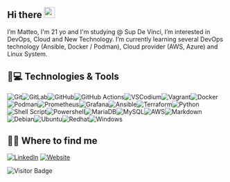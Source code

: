 ## Hi there <img src="https://media.giphy.com/media/hvRJCLFzcasrR4ia7z/giphy.gif" width="25px"></a>

I’m Matteo, I'm 21 yo and I'm studying @ Sup De Vinci, I’m interested in DevOps, Cloud and New Technology. I’m currently learning several DevOps technology (Ansible, Docker / Podman), Cloud provider (AWS, Azure) and Linux System.

## 🚀💻 Technologies & Tools

![Git](https://img.shields.io/badge/git-%23F05033.svg?style=for-the-badge&logo=git&logoColor=white)![GitLab](https://img.shields.io/badge/gitlab-%23181717.svg?style=for-the-badge&logo=gitlab&logoColor=white)![GitHub](https://img.shields.io/badge/github-%23121011.svg?style=for-the-badge&logo=github&logoColor=white)![GitHub Actions](https://img.shields.io/badge/github%20actions-%232671E5.svg?style=for-the-badge&logo=githubactions&logoColor=white)![VSCodium](https://img.shields.io/badge/vscodium-%231563FF.svg?style=for-the-badge&logo=vscodium&logoColor=white)![Vagrant](https://img.shields.io/badge/vagrant-%231563FF.svg?style=for-the-badge&logo=vagrant&logoColor=white)![Docker](https://img.shields.io/badge/docker-%230db7ed.svg?style=for-the-badge&logo=docker&logoColor=white)![Podman](https://img.shields.io/badge/podman-%235835CC.svg?style=for-the-badge&logo=podman&logoColor=white)![Prometheus](https://img.shields.io/badge/Prometheus-E6522C?style=for-the-badge&logo=Prometheus&logoColor=white)![Grafana](https://img.shields.io/badge/grafana-%23F46800.svg?style=for-the-badge&logo=grafana&logoColor=white)![Ansible](https://img.shields.io/badge/ansible-%231A1918.svg?style=for-the-badge&logo=ansible&logoColor=white)![Terraform](https://img.shields.io/badge/terraform-%235835CC.svg?style=for-the-badge&logo=terraform&logoColor=white)![Python](https://img.shields.io/badge/python-3670A0?style=for-the-badge&logo=python&logoColor=ffdd54)![Shell Script](https://img.shields.io/badge/shell_script-%23121011.svg?style=for-the-badge&logo=gnu-bash&logoColor=white)![Powershell](https://img.shields.io/badge/Powershell-%231563FF?style=for-the-badge&logo=powershell&logoColor=white)![MariaDB](https://img.shields.io/badge/MariaDB-003545?style=for-the-badge&logo=mariadb&logoColor=white)![MySQL](https://img.shields.io/badge/mysql-%2300f.svg?style=for-the-badge&logo=mysql&logoColor=white)![AWS](https://img.shields.io/badge/AWS-%23FF9900.svg?style=for-the-badge&logo=amazon-aws&logoColor=white)![Markdown](https://img.shields.io/badge/markdown-%23000000.svg?style=for-the-badge&logo=markdown&logoColor=white)![Debian](https://img.shields.io/badge/Debian-D70A53?style=for-the-badge&logo=debian&logoColor=white)![Ubuntu](https://img.shields.io/badge/Ubuntu-E95420?style=for-the-badge&logo=ubuntu&logoColor=white)![Redhat](https://img.shields.io/badge/redhat-%23D42029.svg?style=for-the-badge&logo=redhat&logoColor=white)![Windows](https://img.shields.io/badge/Windows-%231563FF?style=for-the-badge&logo=windows&logoColor=white)

## 🔗👔 Where to find me

[![LinkedIn](https://img.shields.io/badge/linkedin-%230077B5.svg?style=for-the-badge&logo=linkedin&logoColor=white)](https://www.linkedin.com/in/matteozinutti/)
[![Website](https://img.shields.io/badge/website-%230077B5.svg?style=for-the-badge&logo=curl&logoColor=white)](https://www.mzinutti.fr)

![Visitor Badge](https://visitor-badge.laobi.icu/badge?page_id=Toxma.Toxma)

